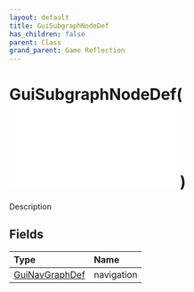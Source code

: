 ```yaml
---
layout: default
title: GuiSubgraphNodeDef
has_children: false
parent: Class
grand_parent: Game Reflection
---
```

# GuiSubgraphNodeDef( ![ GuiNavNodeDef ](/game-reflection/classes/gui_nav_node_def.md) )
Description 

## Fields
| Type | Name |
|:-------------|:--------------|
| [GuiNavGraphDef](/game-reflection/classes/gui_nav_graph_def.md) | navigation |
